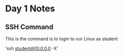 # Day 1 Notes 
## SSH Command 
This is the command is to login to our Linux as student

'ssh student@10.0.0.0 -X' 


